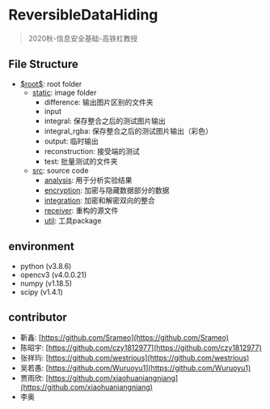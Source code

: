 # ReversibleDataHiding
> 2020秋-信息安全基础-高铁杠教授

## File Structure
- [\$root\$](./README.md): root folder
  - [static](./static/README.md): image folder
    - difference: 输出图片区别的文件夹
    - input
    - integral: 保存整合之后的测试图片输出
    - integral_rgba: 保存整合之后的测试图片输出（彩色）
    - output: 临时输出
    - reconstruction: 接受端的测试
    - test: 批量测试的文件夹
  - [src](./src/README.md): source code
    - [analysis](./src/analysis/README.md): 用于分析实验结果
    - [encryption](./src/encryption/README.md): 加密与隐藏数据部分的数据
    - [integration](./src/integration/README.md): 加密和解密双向的整合
    - [receiver](./src/receiver/README.md): 重构的源文件
    - [util](./src/util/): 工具package

## environment

- python  (v3.8.6)
- opencv3  (v4.0.0.21)
- numpy  (v1.18.5)
- scipy  (v1.4.1)

## contributor

- 靳鑫: [https://github.com/Srameo](https://github.com/Srameo)
- 陈昭宇: [https://github.com/czy1812977](https://github.com/czy1812977)
- 张祥玙: [https://github.com/westrious](https://github.com/westrious)
- 吴若愚: [https://github.com/Wuruoyu1](https://github.com/Wuruoyu1)
- 贾雨欣: [https://github.com/xiaohuaniangniang](https://github.com/xiaohuaniangniang)
- 李奥
